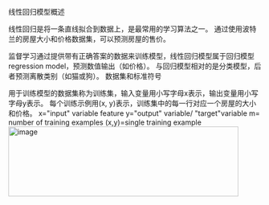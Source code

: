 线性回归模型概述

线性回归是将一条直线拟合到数据上，是最常用的学习算法之一。
通过使用波特兰的房屋大小和价格数据集，可以预测房屋的售价。

监督学习通过提供带有正确答案的数据来训练模型，线性回归模型属于回归模型regression model，预测数值输出（如价格）。
与回归模型相对的是分类模型，后者预测离散类别（如猫或狗）。
数据集和标准符号

用于训练模型的数据集称为训练集，输入变量用小写字母x表示，输出变量用小写字母y表示。
每个训练示例用(x, y)表示，训练集中的每一行对应一个房屋的大小和价格。
x="input" variable feature
y="output" variable/ "target"variable
m= number of training examples
(x,y)=single training example
<img width="458" height="139" alt="image" src="https://github.com/user-attachments/assets/bee1f88e-537b-432e-8e72-272c34b56649" />
